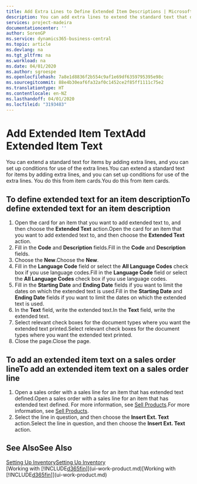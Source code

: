 ```yaml
---
title: Add Extra Lines to Define Extended Item Descriptions | Microsoft Docs
description: You can add extra lines to extend the standard text that describes an item.
services: project-madeira
documentationcenter: ''
author: SorenGP
ms.service: dynamics365-business-central
ms.topic: article
ms.devlang: na
ms.tgt_pltfrm: na
ms.workload: na
ms.date: 04/01/2020
ms.author: sgroespe
ms.openlocfilehash: 7a8e1d8836f2b554c9af1e69df6359795395e98c
ms.sourcegitcommit: 88e4b30eaf6fa32af0c1452ce2f85ff1111c75e2
ms.translationtype: HT
ms.contentlocale: en-NZ
ms.lasthandoff: 04/01/2020
ms.locfileid: "3193483"
---
```

# <a name="add-extended-item-text"></a><span data-ttu-id="7fcb2-103">Add Extended Item Text</span><span class="sxs-lookup"><span data-stu-id="7fcb2-103">Add Extended Item Text</span></span>
<span data-ttu-id="7fcb2-104">You can extend a standard text for items by adding extra lines, and you can set up conditions for use of the extra lines.</span><span class="sxs-lookup"><span data-stu-id="7fcb2-104">You can extend a standard text for items by adding extra lines, and you can set up conditions for use of the extra lines.</span></span> <span data-ttu-id="7fcb2-105">You do this from item cards.</span><span class="sxs-lookup"><span data-stu-id="7fcb2-105">You do this from item cards.</span></span>

## <a name="to-define-extended-text-for-an-item-description"></a><span data-ttu-id="7fcb2-106">To define extended text for an item description</span><span class="sxs-lookup"><span data-stu-id="7fcb2-106">To define extended text for an item description</span></span>
1. <span data-ttu-id="7fcb2-107">Open the card for an item that you want to add extended text to, and then choose the **Extended Text** action.</span><span class="sxs-lookup"><span data-stu-id="7fcb2-107">Open the card for an item that you want to add extended text to, and then choose the **Extended Text** action.</span></span>
2. <span data-ttu-id="7fcb2-108">Fill in the **Code** and **Description** fields.</span><span class="sxs-lookup"><span data-stu-id="7fcb2-108">Fill in the **Code** and **Description** fields.</span></span>
3. <span data-ttu-id="7fcb2-109">Choose the **New**.</span><span class="sxs-lookup"><span data-stu-id="7fcb2-109">Choose the **New**.</span></span>
4. <span data-ttu-id="7fcb2-110">Fill in the **Language Code** field or select the **All Language Codes** check box if you use language codes.</span><span class="sxs-lookup"><span data-stu-id="7fcb2-110">Fill in the **Language Code** field or select the **All Language Codes** check box if you use language codes.</span></span>
5. <span data-ttu-id="7fcb2-111">Fill in the **Starting Date** and **Ending Date** fields if you want to limit the dates on which the extended text is used.</span><span class="sxs-lookup"><span data-stu-id="7fcb2-111">Fill in the **Starting Date** and **Ending Date** fields if you want to limit the dates on which the extended text is used.</span></span>
6. <span data-ttu-id="7fcb2-112">In the **Text** field, write the extended text.</span><span class="sxs-lookup"><span data-stu-id="7fcb2-112">In the **Text** field, write the extended text.</span></span>
7. <span data-ttu-id="7fcb2-113">Select relevant check boxes for the document types where you want the extended text printed.</span><span class="sxs-lookup"><span data-stu-id="7fcb2-113">Select relevant check boxes for the document types where you want the extended text printed.</span></span>
8. <span data-ttu-id="7fcb2-114">Close the page.</span><span class="sxs-lookup"><span data-stu-id="7fcb2-114">Close the page.</span></span>

## <a name="to-add-an-extended-item-text-on-a-sales-order-line"></a><span data-ttu-id="7fcb2-115">To add an extended item text on a sales order line</span><span class="sxs-lookup"><span data-stu-id="7fcb2-115">To add an extended item text on a sales order line</span></span>
1. <span data-ttu-id="7fcb2-116">Open a sales order with a sales line for an item that has extended text defined.</span><span class="sxs-lookup"><span data-stu-id="7fcb2-116">Open a sales order with a sales line for an item that has extended text defined.</span></span> <span data-ttu-id="7fcb2-117">For more information, see [Sell Products](sales-how-sell-products.md).</span><span class="sxs-lookup"><span data-stu-id="7fcb2-117">For more information, see [Sell Products](sales-how-sell-products.md).</span></span>
2. <span data-ttu-id="7fcb2-118">Select the line in question, and then choose the **Insert Ext. Text** action.</span><span class="sxs-lookup"><span data-stu-id="7fcb2-118">Select the line in question, and then choose the **Insert Ext. Text** action.</span></span>

## <a name="see-also"></a><span data-ttu-id="7fcb2-119">See Also</span><span class="sxs-lookup"><span data-stu-id="7fcb2-119">See Also</span></span>
[<span data-ttu-id="7fcb2-120">Setting Up Inventory</span><span class="sxs-lookup"><span data-stu-id="7fcb2-120">Setting Up Inventory</span></span>](inventory-setup-inventory.md)  
<span data-ttu-id="7fcb2-121">[Working with [!INCLUDE[d365fin](includes/d365fin_md.md)]](ui-work-product.md)</span><span class="sxs-lookup"><span data-stu-id="7fcb2-121">[Working with [!INCLUDE[d365fin](includes/d365fin_md.md)]](ui-work-product.md)</span></span>
